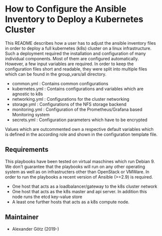 # How to Configure the Ansible Inventory to Deploy a Kubernetes Cluster

This README describes how a user has to adjust the ansible inventory files in order to deploy a full kubernetes (k8s)
cluster on a linux infrastructure. Such a deployment required the installation and configuration of many individual
components. Most of them are configured automatically. However, a few input variables are required. In order to keep
the configuration files short and readable, they were split into multiple files which can be found in the 
group_vars/all directory.

- common.yml        : Contains common configurations
- kubernetes.yml    : Contains configurations and variables which are agnostic to k8s
- networking.yml    : Configurations for the cluster networking
- storage.yml       : Configurations of the NFS storage backend
- monitoring.yml    : Configuration of the Prometheus/Grafana based Monitoring system
- secrets.yml       : Configuration parameters which have to be encrypted

Values which are outcommented own a respective default variables which is defined in the according role and shown in
the configuration template file.

## Requirements

This playbooks have been tested on virtual maschines which run Debian 9. We don't guarantee that the playbooks will
run on any other operating system as well as on infrastructers other than OpenStack or VMWare. In order to run the
playbooks a recent version of Ansible (>=2.9) is required.

- One host that acts as a loadbalancer/gateway to the k8s cluster network
- One host that acts as the k8s master and api server. In addition this node runs the etcd key-value store
- A least one further hosts that acts as a k8s compute node.

## Maintainer

- Alexander Götz (2019-)
